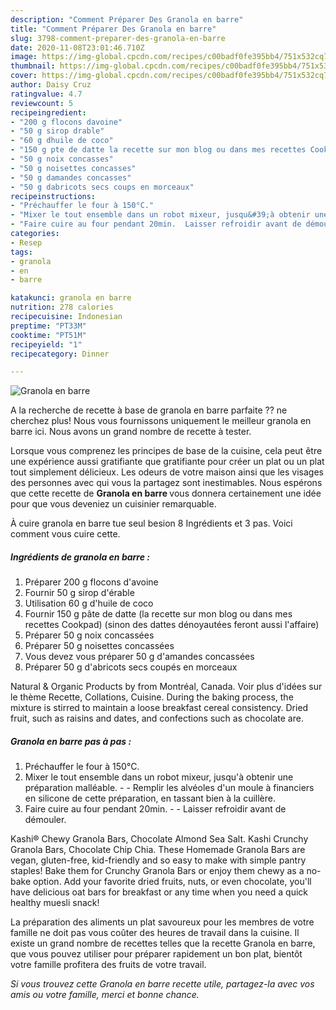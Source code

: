 ```yaml
---
description: "Comment Préparer Des Granola en barre"
title: "Comment Préparer Des Granola en barre"
slug: 3798-comment-preparer-des-granola-en-barre
date: 2020-11-08T23:01:46.710Z
image: https://img-global.cpcdn.com/recipes/c00badf0fe395bb4/751x532cq70/granola-en-barre-photo-principale-de-la-recette.jpg
thumbnail: https://img-global.cpcdn.com/recipes/c00badf0fe395bb4/751x532cq70/granola-en-barre-photo-principale-de-la-recette.jpg
cover: https://img-global.cpcdn.com/recipes/c00badf0fe395bb4/751x532cq70/granola-en-barre-photo-principale-de-la-recette.jpg
author: Daisy Cruz
ratingvalue: 4.7
reviewcount: 5
recipeingredient:
- "200 g flocons davoine"
- "50 g sirop drable"
- "60 g dhuile de coco"
- "150 g pte de datte la recette sur mon blog ou dans mes recettes Cookpad sinon des dattes dnoyautes feront aussi laffaire"
- "50 g noix concasses"
- "50 g noisettes concasses"
- "50 g damandes concasses"
- "50 g dabricots secs coups en morceaux"
recipeinstructions:
- "Préchauffer le four à 150°C."
- "Mixer le tout ensemble dans un robot mixeur, jusqu&#39;à obtenir une préparation malléable.  Remplir les alvéoles d&#39;un moule à financiers en silicone de cette préparation, en tassant bien à la cuillère."
- "Faire cuire au four pendant 20min.  Laisser refroidir avant de démouler."
categories:
- Resep
tags:
- granola
- en
- barre

katakunci: granola en barre 
nutrition: 278 calories
recipecuisine: Indonesian
preptime: "PT33M"
cooktime: "PT51M"
recipeyield: "1"
recipecategory: Dinner

---
```



![Granola en barre](https://img-global.cpcdn.com/recipes/c00badf0fe395bb4/751x532cq70/granola-en-barre-photo-principale-de-la-recette.jpg)

A la recherche de recette à base de granola en barre parfaite ?? ne cherchez plus! Nous vous fournissons uniquement le meilleur granola en barre ici. Nous avons un grand nombre de recette à tester.

Lorsque vous comprenez les principes de base de la cuisine, cela peut être une expérience aussi gratifiante que gratifiante pour créer un plat ou un plat tout simplement délicieux. Les odeurs de votre maison ainsi que les visages des personnes avec qui vous la partagez sont inestimables. Nous espérons que cette recette de <strong> Granola en barre </strong> vous donnera certainement une idée pour que vous deveniez un cuisinier remarquable.

<!--inarticleads1-->

À cuire granola en barre tue seul besion 8 Ingrédients et 3 pas. Voici comment vous cuire cette.

##### Ingrédients de granola en barre :

1. Préparer 200 g flocons d&#39;avoine
1. Fournir 50 g sirop d&#39;érable
1. Utilisation 60 g d&#39;huile de coco
1. Fournir 150 g pâte de datte (la recette sur mon blog ou dans mes recettes Cookpad) (sinon des dattes dénoyautées feront aussi l&#39;affaire)
1. Préparer 50 g noix concassées
1. Préparer 50 g noisettes concassées
1. Vous devez vous préparer 50 g d&#39;amandes concassées
1. Préparer 50 g d&#39;abricots secs coupés en morceaux


Natural &amp; Organic Products by from Montréal, Canada. Voir plus d&#39;idées sur le thème Recette, Collations, Cuisine. During the baking process, the mixture is stirred to maintain a loose breakfast cereal consistency. Dried fruit, such as raisins and dates, and confections such as chocolate are. 

<!--inarticleads2-->

##### Granola en barre pas à pas :

1. Préchauffer le four à 150°C.
1. Mixer le tout ensemble dans un robot mixeur, jusqu&#39;à obtenir une préparation malléable. -  - Remplir les alvéoles d&#39;un moule à financiers en silicone de cette préparation, en tassant bien à la cuillère.
1. Faire cuire au four pendant 20min. -  - Laisser refroidir avant de démouler.


Kashi® Chewy Granola Bars, Chocolate Almond Sea Salt. Kashi Crunchy Granola Bars, Chocolate Chip Chia. These Homemade Granola Bars are vegan, gluten-free, kid-friendly and so easy to make with simple pantry staples! Bake them for Crunchy Granola Bars or enjoy them chewy as a no-bake option. Add your favorite dried fruits, nuts, or even chocolate, you&#39;ll have delicious oat bars for breakfast or any time when you need a quick healthy muesli snack! 

<!--inarticleads1-->

<p>
La préparation des aliments un plat savoureux pour les membres de votre famille ne doit pas vous coûter des heures de travail dans la cuisine. Il existe un grand nombre de recettes telles que la recette Granola en barre, que vous pouvez utiliser pour préparer rapidement un bon plat, bientôt votre famille profitera des fruits de votre travail.
</p>

<p>
<i>Si vous trouvez cette Granola en barre recette utile, partagez-la avec vos amis ou votre famille, merci et bonne chance.</i>
</p>
